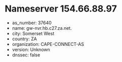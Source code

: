 # Nameserver 154.66.88.97

* as_number: 37640
* name: gw-nvr.hb.c27.za.net.
* city: Somerset West
* country: ZA
* organization: CAPE-CONNECT-AS
* version: Unknown
* dnssec: false
